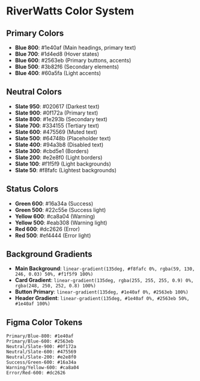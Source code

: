 # RiverWatts Color System

## Primary Colors
- **Blue 800**: #1e40af (Main headings, primary text)
- **Blue 700**: #1d4ed8 (Hover states)
- **Blue 600**: #2563eb (Primary buttons, accents)
- **Blue 500**: #3b82f6 (Secondary elements)
- **Blue 400**: #60a5fa (Light accents)

## Neutral Colors
- **Slate 950**: #020617 (Darkest text)
- **Slate 900**: #0f172a (Primary text)
- **Slate 800**: #1e293b (Secondary text)
- **Slate 700**: #334155 (Tertiary text)
- **Slate 600**: #475569 (Muted text)
- **Slate 500**: #64748b (Placeholder text)
- **Slate 400**: #94a3b8 (Disabled text)
- **Slate 300**: #cbd5e1 (Borders)
- **Slate 200**: #e2e8f0 (Light borders)
- **Slate 100**: #f1f5f9 (Light backgrounds)
- **Slate 50**: #f8fafc (Lightest backgrounds)

## Status Colors
- **Green 600**: #16a34a (Success)
- **Green 500**: #22c55e (Success light)
- **Yellow 600**: #ca8a04 (Warning)
- **Yellow 500**: #eab308 (Warning light)
- **Red 600**: #dc2626 (Error)
- **Red 500**: #ef4444 (Error light)

## Background Gradients
- **Main Background**: `linear-gradient(135deg, #f8fafc 0%, rgba(59, 130, 246, 0.03) 50%, #f1f5f9 100%)`
- **Card Gradient**: `linear-gradient(135deg, rgba(255, 255, 255, 0.9) 0%, rgba(248, 250, 252, 0.8) 100%)`
- **Button Primary**: `linear-gradient(135deg, #1e40af 0%, #2563eb 100%)`
- **Header Gradient**: `linear-gradient(135deg, #1e40af 0%, #2563eb 50%, #1e40af 100%)`

## Figma Color Tokens
```
Primary/Blue-800: #1e40af
Primary/Blue-600: #2563eb
Neutral/Slate-900: #0f172a
Neutral/Slate-600: #475569
Neutral/Slate-200: #e2e8f0
Success/Green-600: #16a34a
Warning/Yellow-600: #ca8a04
Error/Red-600: #dc2626
```